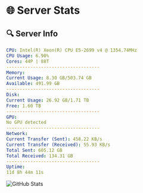 # 🌐 Server Stats
## 🔍 Server Info
```yaml
CPU: Intel(R) Xeon(R) CPU E5-2699 v4 @ 1354.74MHz
CPU Usage: 6.90%
Cores: 44P | 88T
-----------------------------------
Memory:
Current Usage: 8.30 GB/503.74 GB
Available: 491.99 GB
-----------------------------------
Disk:
Current Usage: 26.92 GB/1.71 TB
Free: 1.60 TB
-----------------------------------
GPU:
No GPU detected
-----------------------------------
Network:
Current Transfer (Sent): 458.22 KB/s
Current Transfer (Received): 55.93 KB/s
Total Sent: 605.12 GB
Total Received: 134.31 GB
-----------------------------------
Uptime:
11d 8h 44m 11s
```
![GitHub Stats](https://img.shields.io/badge/Updated-2025-05-01_01:52:59-blue)